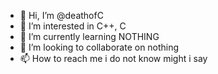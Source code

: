 - 👋 Hi, I’m @deathofC
- 👀 I’m interested in C++, C
- 🌱 I’m currently learning NOTHING
- 💞️ I’m looking to collaborate on nothing
- 📫 How to reach me i do not know might i say










